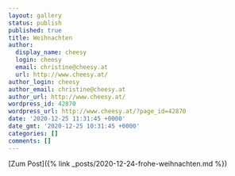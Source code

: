 ```yaml
---
layout: gallery
status: publish
published: true
title: Weihnachten
author:
  display_name: cheesy
  login: cheesy
  email: christine@cheesy.at
  url: http://www.cheesy.at/
author_login: cheesy
author_email: christine@cheesy.at
author_url: http://www.cheesy.at/
wordpress_id: 42870
wordpress_url: http://www.cheesy.at/?page_id=42870
date: '2020-12-25 11:31:45 +0000'
date_gmt: '2020-12-25 10:31:45 +0000'
categories: []
comments: []
---
```

<!-- wp:core-embed/wordpress {"url":"http://www.cheesy.at/2020/12/frohe-weihnachten/","type":"rich","providerNameSlug":"cheesy-at","className":""} -->
[Zum Post]({% link _posts/2020-12-24-frohe-weihnachten.md %})
<!-- /wp:core-embed/wordpress -->
<!-- wp:paragraph --><!-- /wp:paragraph -->
